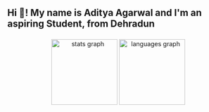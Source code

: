 
<h2 align="left">Hi 👋! My name is Aditya Agarwal and I'm an aspiring Student, from Dehradun</h2>

###

<div align="center">
  <img src="https://github-readme-stats.vercel.app/api?username=AdityaAgarwal0609&hide_title=false&hide_rank=false&show_icons=true&include_all_commits=true&count_private=true&disable_animations=false&theme=dracula&locale=en&hide_border=false" height="150" alt="stats graph"  />
  <img src="https://github-readme-stats.vercel.app/api/top-langs?username=AdityaAgarwal0609&locale=en&hide_title=false&layout=compact&card_width=320&langs_count=5&theme=dracula&hide_border=false" height="150" alt="languages graph"  />
</div>

